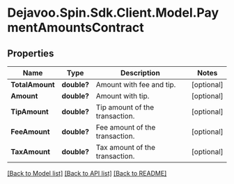 # Dejavoo.Spin.Sdk.Client.Model.PaymentAmountsContract
## Properties

Name | Type | Description | Notes
------------ | ------------- | ------------- | -------------
**TotalAmount** | **double?** | Amount with fee and tip. | [optional] 
**Amount** | **double?** | Amount with tip. | [optional] 
**TipAmount** | **double?** | Tip amount of the transaction. | [optional] 
**FeeAmount** | **double?** | Fee amount of the transaction. | [optional] 
**TaxAmount** | **double?** | Tax amount of the transaction. | [optional] 

[[Back to Model list]](../README.md#documentation-for-models) [[Back to API list]](../README.md#documentation-for-api-endpoints) [[Back to README]](../README.md)


